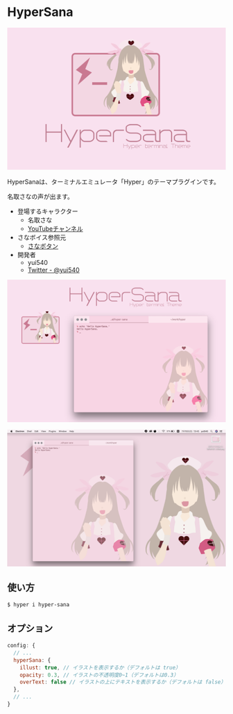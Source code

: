 # HyperSana

![logo](./res/logo.png)

HyperSanaは、ターミナルエミュレータ「Hyper」のテーマプラグインです。

名取さなの声が出ます。

- 登場するキャラクター
  - 名取さな
  - [YouTubeチャンネル](https://www.youtube.com/channel/UCIdEIHpS0TdkqRkHL5OkLtA)
- さなボイス参照元
  - [さなボタン](http://sanabutton.ojaru.jp/)
- 開発者
  - yui540
  - [Twitter - @yui540](https://twitter.com/yui540)

![poster](./res/poster.png)

![screenshot](./res/screenshot.png)

## 使い方
```bash
$ hyper i hyper-sana
```

## オプション
```js:.hyper.js
config: {
  // ...
  hyperSana: {
    illust: true, // イラストを表示するか（デフォルトは true）
    opacity: 0.3, // イラストの不透明度0~1（デフォルトは0.3）
    overText: false // イラストの上にテキストを表示するか（デフォルトは false）
  },
  // ...
}
```

